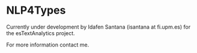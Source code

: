 NLP4Types
=========

Currently under development by Idafen Santana (isantana at fi.upm.es) for the esTextAnalytics project.

For more information contact me.
